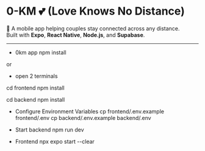 # 0-KM 💕 (Love Knows No Distance)

🚀 A mobile app helping couples stay connected across any distance.  
Built with **Expo**, **React Native**, **Node.js**, and **Supabase**.

---
- 0km app
npm install 

or 

- open 2 terminals

cd frontend
npm install

cd backend
npm install

- Configure Environment Variables
cp frontend/.env.example frontend/.env
cp backend/.env.example backend/.env

- Start backend
npm run dev

- Frontend
npx expo start --clear